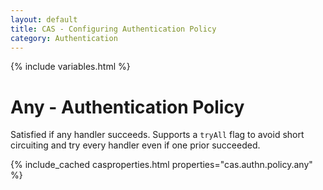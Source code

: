 ```yaml
---
layout: default
title: CAS - Configuring Authentication Policy
category: Authentication
---
```

{% include variables.html %}

# Any - Authentication Policy

Satisfied if any handler succeeds. Supports a `tryAll` flag to avoid short circuiting
and try every handler even if one prior succeeded.

{% include_cached casproperties.html properties="cas.authn.policy.any" %}

